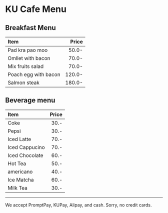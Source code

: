 # KU Cafe Menu

## Breakfast Menu

| Item                                   | Price |
|:---------------------------------------|------:|
| Pad kra pao  moo                         | 50.0-   |
| Omllet with bacon                         | 70.0-   |
| Mix fruits salad                           |  70.0-  |
| Poach egg with bacon                           |  120.0-  |
| Salmon steak                          |  180.0-  |

## Beverage menu
 Item               | Price |
|:------------------|------:|
| Coke              | 30.-  |
| Pepsi             | 30.-  |
| Iced Latte        | 70.-  |
| Iced Cappucino    | 70.-  |
| Iced Chocolate    | 60.-  |
| Hot Tea           | 50.-  |
| americano         | 40.-  |
| Ice Matcha        | 60.-  |
| Milk Tea          | 30.-  |


---

We accept PromptPay, KUPay, Alipay, and cash. Sorry, no credit cards.
